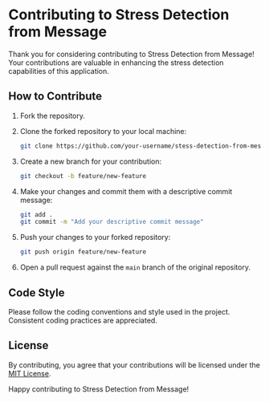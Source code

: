 # Contributing to Stress Detection from Message

Thank you for considering contributing to Stress Detection from Message! Your contributions are valuable in enhancing the stress detection capabilities of this application.

## How to Contribute

1. Fork the repository.

2. Clone the forked repository to your local machine:

   ```bash
   git clone https://github.com/your-username/stess-detection-from-message.git
   ```

3. Create a new branch for your contribution:

   ```bash
   git checkout -b feature/new-feature
   ```

4. Make your changes and commit them with a descriptive commit message:

   ```bash
   git add .
   git commit -m "Add your descriptive commit message"
   ```

5. Push your changes to your forked repository:

   ```bash
   git push origin feature/new-feature
   ```

6. Open a pull request against the `main` branch of the original repository.

## Code Style

Please follow the coding conventions and style used in the project. Consistent coding practices are appreciated.

## License

By contributing, you agree that your contributions will be licensed under the [MIT License](LICENSE).

Happy contributing to Stress Detection from Message!
